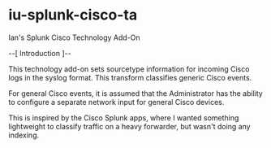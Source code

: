 iu-splunk-cisco-ta
==================

Ian's Splunk Cisco Technology Add-On

--[ Introduction ]--

This technology add-on sets sourcetype information for incoming Cisco logs in the syslog format.  This transform classifies generic Cisco events.

For general Cisco events, it is assumed that the Administrator has the ability to configure a separate network input for general Cisco devices.

This is inspired by the Cisco Splunk apps, where I wanted something lightweight to classify traffic on a heavy forwarder, but wasn't doing any indexing.